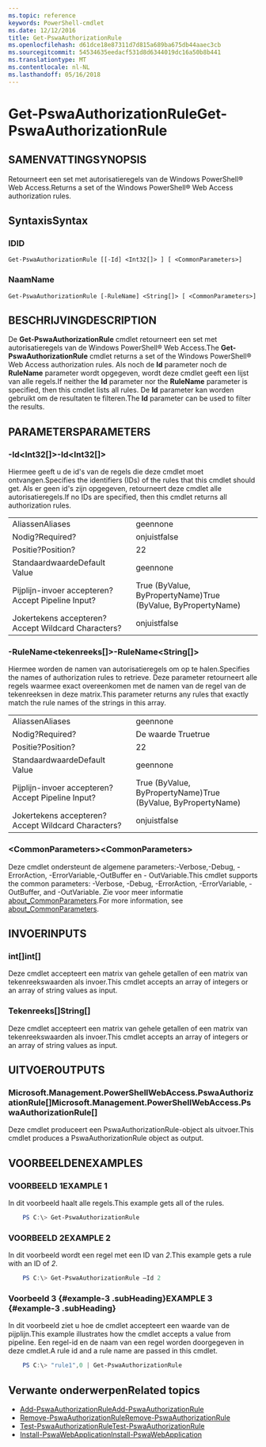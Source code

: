 ```yaml
---
ms.topic: reference
keywords: PowerShell-cmdlet
ms.date: 12/12/2016
title: Get-PswaAuthorizationRule
ms.openlocfilehash: d61dce18e87311d7d815a689ba675db44aaec3cb
ms.sourcegitcommit: 54534635eedacf531d8d6344019dc16a50b8b441
ms.translationtype: MT
ms.contentlocale: nl-NL
ms.lasthandoff: 05/16/2018
---
```

# <a name="get-pswaauthorizationrule"></a><span data-ttu-id="67bbd-103">Get-PswaAuthorizationRule</span><span class="sxs-lookup"><span data-stu-id="67bbd-103">Get-PswaAuthorizationRule</span></span>

## <a name="synopsis"></a><span data-ttu-id="67bbd-104">SAMENVATTING</span><span class="sxs-lookup"><span data-stu-id="67bbd-104">SYNOPSIS</span></span>

<span data-ttu-id="67bbd-105">Retourneert een set met autorisatieregels van de Windows PowerShell® Web Access.</span><span class="sxs-lookup"><span data-stu-id="67bbd-105">Returns a set of the Windows PowerShell® Web Access authorization rules.</span></span>

## <a name="syntax"></a><span data-ttu-id="67bbd-106">Syntaxis</span><span class="sxs-lookup"><span data-stu-id="67bbd-106">Syntax</span></span>

### <a name="id"></a><span data-ttu-id="67bbd-107">ID</span><span class="sxs-lookup"><span data-stu-id="67bbd-107">ID</span></span>
```
Get-PswaAuthorizationRule [[-Id] <Int32[]> ] [ <CommonParameters>]
```

### <a name="name"></a><span data-ttu-id="67bbd-108">Naam</span><span class="sxs-lookup"><span data-stu-id="67bbd-108">Name</span></span>
```
Get-PswaAuthorizationRule [-RuleName] <String[]> [ <CommonParameters>]
```

## <a name="description"></a><span data-ttu-id="67bbd-109">BESCHRIJVING</span><span class="sxs-lookup"><span data-stu-id="67bbd-109">DESCRIPTION</span></span>

<span data-ttu-id="67bbd-110">De **Get-PswaAuthorizationRule** cmdlet retourneert een set met autorisatieregels van de Windows PowerShell® Web Access.</span><span class="sxs-lookup"><span data-stu-id="67bbd-110">The **Get-PswaAuthorizationRule** cmdlet returns a set of the Windows PowerShell® Web Access authorization rules.</span></span>
<span data-ttu-id="67bbd-111">Als noch de **Id** parameter noch de **RuleName** parameter wordt opgegeven, wordt deze cmdlet geeft een lijst van alle regels.</span><span class="sxs-lookup"><span data-stu-id="67bbd-111">If neither the **Id** parameter nor the **RuleName** parameter is specified, then this cmdlet lists all rules.</span></span> <span data-ttu-id="67bbd-112">De **Id** parameter kan worden gebruikt om de resultaten te filteren.</span><span class="sxs-lookup"><span data-stu-id="67bbd-112">The **Id** parameter can be used to filter the results.</span></span>

## <a name="parameters"></a><span data-ttu-id="67bbd-113">PARAMETERS</span><span class="sxs-lookup"><span data-stu-id="67bbd-113">PARAMETERS</span></span>

### <a name="-idltint32gt"></a><span data-ttu-id="67bbd-114">-Id&lt;Int32\[\]&gt;</span><span class="sxs-lookup"><span data-stu-id="67bbd-114">-Id&lt;Int32\[\]&gt;</span></span>

<span data-ttu-id="67bbd-115">Hiermee geeft u de id's van de regels die deze cmdlet moet ontvangen.</span><span class="sxs-lookup"><span data-stu-id="67bbd-115">Specifies the identifiers (IDs) of the rules that this cmdlet should get.</span></span> <span data-ttu-id="67bbd-116">Als er geen id's zijn opgegeven, retourneert deze cmdlet alle autorisatieregels.</span><span class="sxs-lookup"><span data-stu-id="67bbd-116">If no IDs are specified, then this cmdlet returns all authorization rules.</span></span>

|||
|-|-|
| <span data-ttu-id="67bbd-117">Aliassen</span><span class="sxs-lookup"><span data-stu-id="67bbd-117">Aliases</span></span>                              | <span data-ttu-id="67bbd-118">geen</span><span class="sxs-lookup"><span data-stu-id="67bbd-118">none</span></span>                                 |
| <span data-ttu-id="67bbd-119">Nodig?</span><span class="sxs-lookup"><span data-stu-id="67bbd-119">Required?</span></span>                            | <span data-ttu-id="67bbd-120">onjuist</span><span class="sxs-lookup"><span data-stu-id="67bbd-120">false</span></span>                                |
| <span data-ttu-id="67bbd-121">Positie?</span><span class="sxs-lookup"><span data-stu-id="67bbd-121">Position?</span></span>                            | <span data-ttu-id="67bbd-122">2</span><span class="sxs-lookup"><span data-stu-id="67bbd-122">2</span></span>                                    |
| <span data-ttu-id="67bbd-123">Standaardwaarde</span><span class="sxs-lookup"><span data-stu-id="67bbd-123">Default Value</span></span>                        | <span data-ttu-id="67bbd-124">geen</span><span class="sxs-lookup"><span data-stu-id="67bbd-124">none</span></span>                                 |
| <span data-ttu-id="67bbd-125">Pijplijn-invoer accepteren?</span><span class="sxs-lookup"><span data-stu-id="67bbd-125">Accept Pipeline Input?</span></span>               | <span data-ttu-id="67bbd-126">True (ByValue, ByPropertyName)</span><span class="sxs-lookup"><span data-stu-id="67bbd-126">True (ByValue, ByPropertyName)</span></span>       |
| <span data-ttu-id="67bbd-127">Jokertekens accepteren?</span><span class="sxs-lookup"><span data-stu-id="67bbd-127">Accept Wildcard Characters?</span></span>          | <span data-ttu-id="67bbd-128">onjuist</span><span class="sxs-lookup"><span data-stu-id="67bbd-128">false</span></span>                                |

### <a name="-rulenameltstringgt"></a><span data-ttu-id="67bbd-129">-RuleName&lt;tekenreeks\[\]&gt;</span><span class="sxs-lookup"><span data-stu-id="67bbd-129">-RuleName&lt;String\[\]&gt;</span></span>

<span data-ttu-id="67bbd-130">Hiermee worden de namen van autorisatieregels om op te halen.</span><span class="sxs-lookup"><span data-stu-id="67bbd-130">Specifies the names of authorization rules to retrieve.</span></span> <span data-ttu-id="67bbd-131">Deze parameter retourneert alle regels waarmee exact overeenkomen met de namen van de regel van de tekenreeksen in deze matrix.</span><span class="sxs-lookup"><span data-stu-id="67bbd-131">This parameter returns any rules that exactly match the rule names of the strings in this array.</span></span>

|||
|-|-|
| <span data-ttu-id="67bbd-132">Aliassen</span><span class="sxs-lookup"><span data-stu-id="67bbd-132">Aliases</span></span>                              | <span data-ttu-id="67bbd-133">geen</span><span class="sxs-lookup"><span data-stu-id="67bbd-133">none</span></span>                                 |
| <span data-ttu-id="67bbd-134">Nodig?</span><span class="sxs-lookup"><span data-stu-id="67bbd-134">Required?</span></span>                            | <span data-ttu-id="67bbd-135">De waarde True</span><span class="sxs-lookup"><span data-stu-id="67bbd-135">true</span></span>                                 |
| <span data-ttu-id="67bbd-136">Positie?</span><span class="sxs-lookup"><span data-stu-id="67bbd-136">Position?</span></span>                            | <span data-ttu-id="67bbd-137">2</span><span class="sxs-lookup"><span data-stu-id="67bbd-137">2</span></span>                                    |
| <span data-ttu-id="67bbd-138">Standaardwaarde</span><span class="sxs-lookup"><span data-stu-id="67bbd-138">Default Value</span></span>                        | <span data-ttu-id="67bbd-139">geen</span><span class="sxs-lookup"><span data-stu-id="67bbd-139">none</span></span>                                 |
| <span data-ttu-id="67bbd-140">Pijplijn-invoer accepteren?</span><span class="sxs-lookup"><span data-stu-id="67bbd-140">Accept Pipeline Input?</span></span>               | <span data-ttu-id="67bbd-141">True (ByValue, ByPropertyName)</span><span class="sxs-lookup"><span data-stu-id="67bbd-141">True (ByValue, ByPropertyName)</span></span>       |
| <span data-ttu-id="67bbd-142">Jokertekens accepteren?</span><span class="sxs-lookup"><span data-stu-id="67bbd-142">Accept Wildcard Characters?</span></span>          | <span data-ttu-id="67bbd-143">onjuist</span><span class="sxs-lookup"><span data-stu-id="67bbd-143">false</span></span>                                |

### <a name="ltcommonparametersgt"></a><span data-ttu-id="67bbd-144">&lt;CommonParameters&gt;</span><span class="sxs-lookup"><span data-stu-id="67bbd-144">&lt;CommonParameters&gt;</span></span>

<span data-ttu-id="67bbd-145">Deze cmdlet ondersteunt de algemene parameters:-Verbose,-Debug, - ErrorAction, -ErrorVariable,-OutBuffer en - OutVariable.</span><span class="sxs-lookup"><span data-stu-id="67bbd-145">This cmdlet supports the common parameters: -Verbose, -Debug, -ErrorAction, -ErrorVariable, -OutBuffer, and -OutVariable.</span></span>
<span data-ttu-id="67bbd-146">Zie voor meer informatie [about_CommonParameters](http://go.microsoft.com/fwlink/p/?LinkID=113216).</span><span class="sxs-lookup"><span data-stu-id="67bbd-146">For more information, see [about_CommonParameters](http://go.microsoft.com/fwlink/p/?LinkID=113216).</span></span>

## <a name="inputs"></a><span data-ttu-id="67bbd-147">INVOER</span><span class="sxs-lookup"><span data-stu-id="67bbd-147">INPUTS</span></span>

### <a name="int"></a><span data-ttu-id="67bbd-148">int\[\]</span><span class="sxs-lookup"><span data-stu-id="67bbd-148">int\[\]</span></span>

<span data-ttu-id="67bbd-149">Deze cmdlet accepteert een matrix van gehele getallen of een matrix van tekenreekswaarden als invoer.</span><span class="sxs-lookup"><span data-stu-id="67bbd-149">This cmdlet accepts an array of integers or an array of string values as input.</span></span>

### <a name="string"></a><span data-ttu-id="67bbd-150">Tekenreeks\[\]</span><span class="sxs-lookup"><span data-stu-id="67bbd-150">String\[\]</span></span>

<span data-ttu-id="67bbd-151">Deze cmdlet accepteert een matrix van gehele getallen of een matrix van tekenreekswaarden als invoer.</span><span class="sxs-lookup"><span data-stu-id="67bbd-151">This cmdlet accepts an array of integers or an array of string values as input.</span></span>

## <a name="outputs"></a><span data-ttu-id="67bbd-152">UITVOER</span><span class="sxs-lookup"><span data-stu-id="67bbd-152">OUTPUTS</span></span>

### <a name="microsoftmanagementpowershellwebaccesspswaauthorizationrule"></a><span data-ttu-id="67bbd-153">Microsoft.Management.PowerShellWebAccess.PswaAuthorizationRule\[\]</span><span class="sxs-lookup"><span data-stu-id="67bbd-153">Microsoft.Management.PowerShellWebAccess.PswaAuthorizationRule\[\]</span></span>

<span data-ttu-id="67bbd-154">Deze cmdlet produceert een PswaAuthorizationRule-object als uitvoer.</span><span class="sxs-lookup"><span data-stu-id="67bbd-154">This cmdlet produces a PswaAuthorizationRule object as output.</span></span>


## <a name="examples"></a><span data-ttu-id="67bbd-155">VOORBEELDEN</span><span class="sxs-lookup"><span data-stu-id="67bbd-155">EXAMPLES</span></span>

### <a name="example-1"></a><span data-ttu-id="67bbd-156">VOORBEELD 1</span><span class="sxs-lookup"><span data-stu-id="67bbd-156">EXAMPLE 1</span></span>

<span data-ttu-id="67bbd-157">In dit voorbeeld haalt alle regels.</span><span class="sxs-lookup"><span data-stu-id="67bbd-157">This example gets all of the rules.</span></span>

```PowerShell
    PS C:\> Get-PswaAuthorizationRule
```

### <a name="example-2"></a><span data-ttu-id="67bbd-158">VOORBEELD 2</span><span class="sxs-lookup"><span data-stu-id="67bbd-158">EXAMPLE 2</span></span>

<span data-ttu-id="67bbd-159">In dit voorbeeld wordt een regel met een ID van *2*.</span><span class="sxs-lookup"><span data-stu-id="67bbd-159">This example gets a rule with an ID of *2*.</span></span>

```PowerShell
    PS C:\> Get-PswaAuthorizationRule –Id 2
```

### <a name="example-3-example-3-subheading"></a><span data-ttu-id="67bbd-160">Voorbeeld 3 {#example-3 .subHeading}</span><span class="sxs-lookup"><span data-stu-id="67bbd-160">EXAMPLE 3 {#example-3 .subHeading}</span></span>

<span data-ttu-id="67bbd-161">In dit voorbeeld ziet u hoe de cmdlet accepteert een waarde van de pijplijn.</span><span class="sxs-lookup"><span data-stu-id="67bbd-161">This example illustrates how the cmdlet accepts a value from pipeline.</span></span>
<span data-ttu-id="67bbd-162">Een regel-id en de naam van een regel worden doorgegeven in deze cmdlet.</span><span class="sxs-lookup"><span data-stu-id="67bbd-162">A rule id and a rule name are passed in this cmdlet.</span></span>

```PowerShell
    PS C:\> "rule1",0 | Get-PswaAuthorizationRule
```

## <a name="related-topics"></a><span data-ttu-id="67bbd-163">Verwante onderwerpen</span><span class="sxs-lookup"><span data-stu-id="67bbd-163">Related topics</span></span>

- [<span data-ttu-id="67bbd-164">Add-PswaAuthorizationRule</span><span class="sxs-lookup"><span data-stu-id="67bbd-164">Add-PswaAuthorizationRule</span></span>](add-pswaauthorizationrule.md)
- [<span data-ttu-id="67bbd-165">Remove-PswaAuthorizationRule</span><span class="sxs-lookup"><span data-stu-id="67bbd-165">Remove-PswaAuthorizationRule</span></span>](remove-pswaauthorizationrule.md)
- [<span data-ttu-id="67bbd-166">Test-PswaAuthorizationRule</span><span class="sxs-lookup"><span data-stu-id="67bbd-166">Test-PswaAuthorizationRule</span></span>](test-pswaauthorizationrule.md)
- [<span data-ttu-id="67bbd-167">Install-PswaWebApplication</span><span class="sxs-lookup"><span data-stu-id="67bbd-167">Install-PswaWebApplication</span></span>](install-pswawebapplication.md)